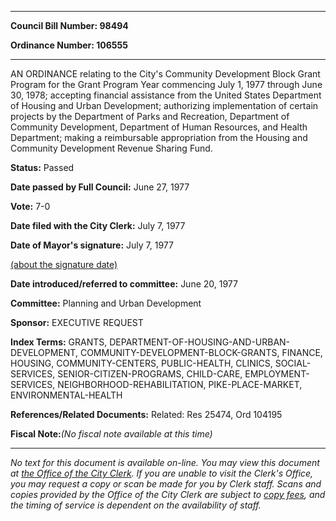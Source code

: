 

********

**Council Bill Number: 98494**
   
**Ordinance Number: 106555**
********

 AN ORDINANCE relating to the City's Community Development Block Grant Program for the Grant Program Year commencing July 1, 1977 through June 30, 1978; accepting financial assistance from the United States Department of Housing and Urban Development; authorizing implementation of certain projects by the Department of Parks and Recreation, Department of Community Development, Department of Human Resources, and Health Department; making a reimbursable appropriation from the Housing and Community Development Revenue Sharing Fund.

**Status:** Passed
   
**Date passed by Full Council:** June 27, 1977
   
**Vote:** 7-0
   
**Date filed with the City Clerk:** July 7, 1977
   
**Date of Mayor's signature:** July 7, 1977
   
[(about the signature date)](/~public/approvaldate.htm)
   
   
   
**Date introduced/referred to committee:** June 20, 1977
   
**Committee:** Planning and Urban Development
   
**Sponsor:** EXECUTIVE REQUEST
   
   
**Index Terms:** GRANTS, DEPARTMENT-OF-HOUSING-AND-URBAN-DEVELOPMENT, COMMUNITY-DEVELOPMENT-BLOCK-GRANTS, FINANCE, HOUSING, COMMUNITY-CENTERS, PUBLIC-HEALTH, CLINICS, SOCIAL-SERVICES, SENIOR-CITIZEN-PROGRAMS, CHILD-CARE, EMPLOYMENT-SERVICES, NEIGHBORHOOD-REHABILITATION, PIKE-PLACE-MARKET, ENVIRONMENTAL-HEALTH

**References/Related Documents:** Related: Res 25474, Ord 104195

**Fiscal Note:**_(No fiscal note available at this time)_
********

_No text for this document is available on-line. You may view this document at [the Office of the City Clerk](http://www.seattle.gov/leg/clerk/contactUs.htm). If you are unable to visit the Clerk's Office, you may request a copy or scan be made for you by Clerk staff. Scans and copies provided by the Office of the City Clerk are subject to [copy fees](http://clerk.seattle.gov/~public/clerkfees.htm), and the timing of service is dependent on the availability of staff._

